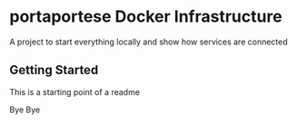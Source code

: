 # portaportese Docker Infrastructure

A project to start everything locally and show how services are connected

## Getting Started

This is a starting point of a readme


Bye Bye


